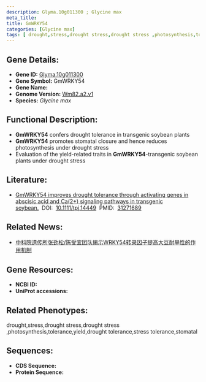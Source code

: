 ```yaml
---
description: Glyma.10g011300 ; Glycine max
meta_title:
title: GmWRKY54
categories: [Glycine max]
tags: [ drought,stress,drought stress,drought stress ,photosynthesis,tolerance,yield,drought tolerance,stress tolerance,stomatal ]
---
```


## Gene Details:
- **Gene ID:**	[Glyma.10g011300]()
- **Gene Symbol:** GmWRKY54
- **Gene Name:** 
- **Genome Version:** [Wm82.a2.v1]()
- **Species:** *Glycine max*

## Functional Description:
   - **GmWRKY54** confers drought tolerance in transgenic soybean plants
   - **GmWRKY54** promotes stomatal closure and hence reduces photosynthesis under drought stress
   - Evaluation of the yield-related traits in **GmWRKY54**-transgenic soybean plants under drought stress

## Literature:
   - [GmWRKY54 improves drought tolerance through activating genes in abscisic acid and Ca(2+) signaling pathways in transgenic soybean.]( https://onlinelibrary.wiley.com/doi/10.1111/tpj.14449)&nbsp;&nbsp;DOI:&nbsp;&nbsp;[10.1111/tpj.14449](https://onlinelibrary.wiley.com/doi/10.1111/tpj.14449)&nbsp;&nbsp;PMID:&nbsp;&nbsp;[31271689](https://pubmed.ncbi.nlm.nih.gov/31271689/)

## Related News:
   - [中科院遗传所张劲松/陈受宜团队揭示WRKY54转录因子提高大豆耐旱性的作用机制](https://mp.weixin.qq.com/s?__biz=Mzg3MDEwNDEyMg==&mid=2247485068&idx=3&sn=c662152792859021efba57a8c74ce6b1&chksm=ce93abd9f9e422cfad13db6ec7643b8c40c97fce70ecaf6a3de82877d34353e7d88cd74a4e2e&scene=27#wechat_redirect)

## Gene Resources:
- **NCBI ID:** [](https://www.ncbi.nlm.nih.gov/gene/?term=)
- **UniProt accessions:** [](https://www.uniprot.org/uniprotkb//entry)

## Related Phenotypes:
drought,stress,drought stress,drought stress ,photosynthesis,tolerance,yield,drought tolerance,stress tolerance,stomatal

## Sequences:
- **CDS Sequence:**
- **Protein Sequence:**
